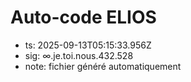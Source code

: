 # Auto-code ELIOS
- ts: 2025-09-13T05:15:33.956Z
- sig: ∞.je.toi.nous.432.528
- note: fichier généré automatiquement